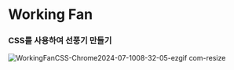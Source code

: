 <h1>Working Fan</h1>

<h3>CSS를 사용하여 선풍기 만들기</h3>

![WorkingFanCSS-Chrome2024-07-1008-32-05-ezgif com-resize](https://github.com/leeyongha2006/Javascript-project/assets/126844590/f35ccb7a-84a8-4fa0-b106-a84e0bbecfff)
